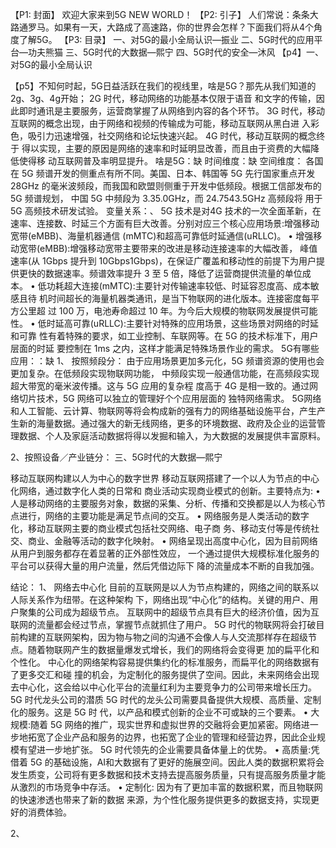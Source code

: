 【P1: 封面】
欢迎大家来到5G NEW WORLD！
【P2: 引子】
人们常说：条条大路通罗马。如果有一天，大路成了高速路，你的世界会怎样？下面我们将从4个角度了解5G。
【P3: 目录】
一、对5G的最小全局认识—振业
二、5G时代的应用平台—功夫熊猫
三、5G时代的大数据—熙宁
四、5G时代的安全—沐风
【p4】一、对5G的最小全局认识

【p5】不知何时起，5G日益活跃在我们的视线里，啥是5G？那先从我们知道的2g、3g、4g开始；
2G 时代，移动网络的功能基本仅限于语音 和文字的传输，因此即时通讯是主要服务，运营商掌握了从网络到内容的各个环节。 3G 时代，移动互联网的概念出现，由于网络和视频的传输成为可能，移动互联网从黑白进 入彩色，吸引力迅速增强，社交网络和论坛快速兴起。 4G 时代，移动互联网的概念终于 得以实现，主要的原因是网络的速率和时延明显改善，而且由于资费的大幅降低使得移 动互联网普及率明显提升。
啥是5G：缺
时间维度：缺
空间维度：
各国在 5G 频谱开发的侧重点有所不同。美国、日本、韩国等 5G 先行国家重点开发 28GHz 的毫米波频段，而我国和欧盟则侧重于开发中低频段。根据工信部发布的 5G 频谱规划， 中国 5G 中频段为 3.35.0GHz，而 24.7543.5GHz 高频段将 用于 5G 高频技术研发试验。
变量关系：、
5G 技术是对4G 技术的一次全面革新，在速率、连接数、时延三个方面有巨大改善。分别对应三个核心应用场景:增强移动宽带(eMBB)、海量机器通信 (mMTC)和超高可靠低时延通信(uRLLC)。
•	增强移动宽带(eMBB):增强移动宽带主要带来的改进是移动连接速率的大幅改善， 峰值速率(从 1Gbps 提升到 10Gbps1Gbps)，在保证广覆盖和移动性的前提下为用户提供更快的数据速率。频谱效率提升 3 至 5 倍，降低了运营商提供流量的单位成本。
•	低功耗超大连接(mMTC):主要针对传输速率较低、时延容忍度高、成本敏感且待 机时间超长的海量机器类通讯，是当下物联网的进化版本。连接密度每平方公里超 过 100 万，电池寿命超过 10 年。为今后大规模的物联网发展提供可能性。
•	低时延高可靠(uRLLC):主要针对特殊的应用场景，这些场景对网络的时延和可靠 性有着特殊的要求，如工业控制、车联网等。在 5G 的技术标准下，用户层面的时延 要控制在 1ms 之内，这样才能满足特殊场景作业的需求。
5G有哪些应用：：缺
1、	按照频段分：
由于应用场景更加多元化，5G 频谱资源的使用也会更加复杂。在低频段实现物联网功能， 中频段实现一般通信功能，在高频段实现超大带宽的毫米波传播。这与 5G 应用的复杂程 度高于 4G 是相一致的。通过网络切片技术，5G 网络可以独立的管理好个个应用层面的 独特网络需求。
5G网络和人工智能、云计算、物联网等将会构成新的强有力的网络基础设施平台，产生产生新的海量数据。通过强大的新无线网络，更多的环境数据、政府及企业的运营管理数据、个人及家庭活动数据将得以发掘和输入，为大数据的发展提供丰富原料。


2、按照设备／产业链分：
三、5G时代的大数据—熙宁

移动互联网构建以人为中心的数字世界 移动互联网搭建了一个以人为节点的中心化网络，通过数字化人类的日常和 商业活动实现商业模式的创新。主要特点为:
•	人是移动网络的主要服务对象，数据的采集、分析、传播和交换都是以人为核心节 点进行，网络的主要功能是满足节点间的交互。
•	网络服务是人类活动的数字化，移动互联网主要的商业模式包括社交网络、电子商 务、移动支付等是传统社交、商业、金融等活动的数字化映射。
•	网络呈现出高度中心化，因为目前网络从用户到服务都存在着显著的正外部性效应， 一个通过提供大规模标准化服务的平台可以获得大量的用户流量，然后凭借边际下 降的流量成本不断的自我加强。

结论：
1、	网络去中心化
目前的互联网是以人为节点构建的，网络之间的联系以人际关系作为纽带。在这种架构 下，网络出现“中心化”的结构。关键的用户、用户聚集的公司成为超级节点。 互联网中的超级节点具有巨大的经济价值，因为互联网的流量都会经过节点，掌握节点就抓住了用户。 5G 时代的物联网将会打破目前构建的互联网架构，因为物与物之间的沟通不会像人与人交流那样存在超级节点。随着物联网产生的数据量爆发式增长，我们的网络将会变得更 加的扁平化和个性化。 中心化的网络架构容易提供集约化的标准服务，而扁平化的网络数据有了更多交汇和碰 撞的机会，为定制化的服务提供了空间。因此，未来网络会出现去中心化，这会给以中心化平台的流量红利为主要竞争力的公司带来增长压力。
5G 时代龙头公司的潜质
5G 时代的龙头公司需要具备提供大规模、高质量、定制化的服务。这是 5G 时 代，以产品和模式创新的企业不可或缺的三个要素。
•	大规模:随着 5G 网络的推广，现实世界和虚拟世界的交融将会更加紧密。网络进一步地拓宽了企业产品和服务的边界，也拓宽了企业的管理和经营边界，因此企业规模有望进一步地扩张。 5G 时代领先的企业需要具备体量上的优势。
•	高质量:凭借着 5G 的基础设施，AI和大数据有了更好的施展空间。因此人类的数据积累将会发生质变，公司将有更多数据和技术支持去提高服务质量，只有提高服务质量才能从激烈的市场竞争中存活。
•	定制化: 因为有了更加丰富的数据积累，而且物联网的快速渗透也带来了新的数据 来源，为个性化服务提供更多的数据支持，实现更好的消费体验。

2、
